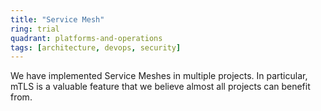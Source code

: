 ```yaml
---
title: "Service Mesh"
ring: trial
quadrant: platforms-and-operations
tags: [architecture, devops, security]
---
```


We have implemented Service Meshes in multiple projects. In particular, mTLS is a valuable feature that we believe almost all projects can benefit from.
